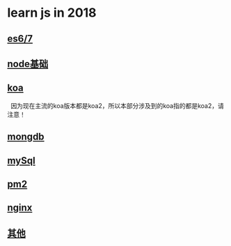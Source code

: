 # learn js in 2018

## [es6/7]()
 

## [node基础]()

## [koa]()
   
   因为现在主流的koa版本都是koa2，所以本部分涉及到的koa指的都是koa2，请注意！

## [mongdb]()

## [mySql]()

## [pm2]()

## [nginx]()

## [其他]()
